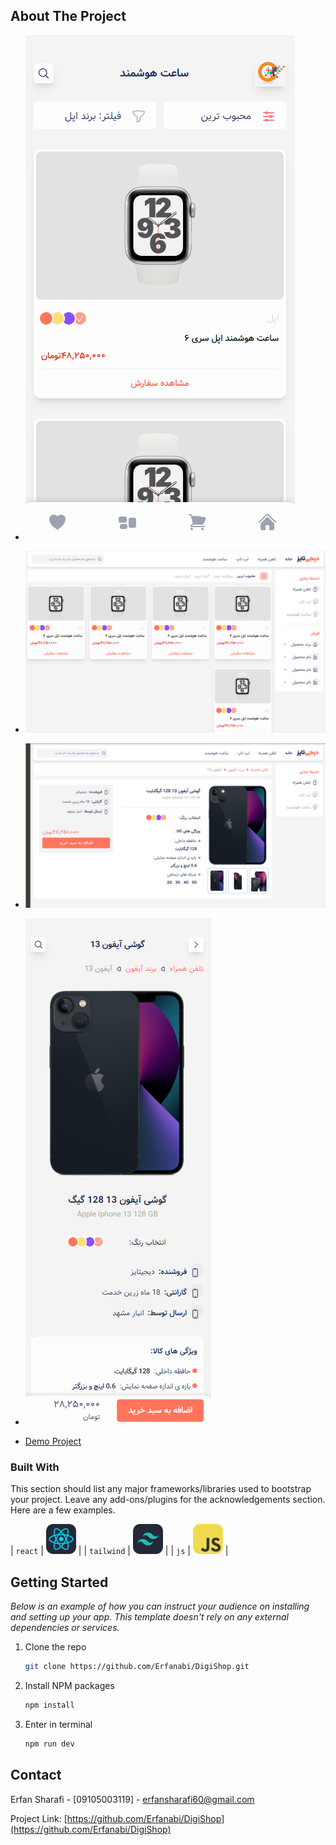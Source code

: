 <!-- ABOUT THE PROJECT -->

## About The Project

- [![Product Name Screen Shot][product-screenshot-1]](https://example.com)
- [![Product Name Screen Shot][product-screenshot-2]](https://example.com)
- [![Product Name Screen Shot][product-screenshot-3]](https://example.com)
- [![Product Name Screen Shot][product-screenshot-4]](https://example.com)


- [Demo Project](https://digi-shop-liart.vercel.app/)

### Built With

This section should list any major frameworks/libraries used to bootstrap your project. Leave any add-ons/plugins for the acknowledgements section. Here are a few examples.

|      `react`       |     <img src="./icons/React-Dark.svg" width="48">     |
|     `tailwind`     |  <img src="./icons/TailwindCSS-Dark.svg" width="48">  |
|        `js`        |     <img src="./icons/JavaScript.svg" width="48">     |

## Getting Started

_Below is an example of how you can instruct your audience on installing and setting up your app. This template doesn't rely on any external dependencies or services._

1. Clone the repo
   ```sh
   git clone https://github.com/Erfanabi/DigiShop.git
   ```
2. Install NPM packages
   ```sh
   npm install
   ```
3. Enter in terminal
   ```sh
   npm run dev
   ```

<!-- CONTACT -->

## Contact

Erfan Sharafi - [09105003119] - erfansharafi60@gmail.com

Project Link: [https://github.com/Erfanabi/DigiShop](https://github.com/Erfanabi/DigiShop)


<!-- MARKDOWN LINKS & IMAGES -->
<!-- https://www.markdownguide.org/basic-syntax/#reference-style-links -->
[product-screenshot-1]: public/Screenshot-1.png
[product-screenshot-2]: public/Screenshot-2.png
[product-screenshot-3]: public/Screenshot-3.png
[product-screenshot-4]: public/Screenshot-4.png
[React.js]: https://img.shields.io/badge/React-20232A?style=for-the-badge&logo=react&logoColor=61DAFB
[React-url]: https://reactjs.org/
